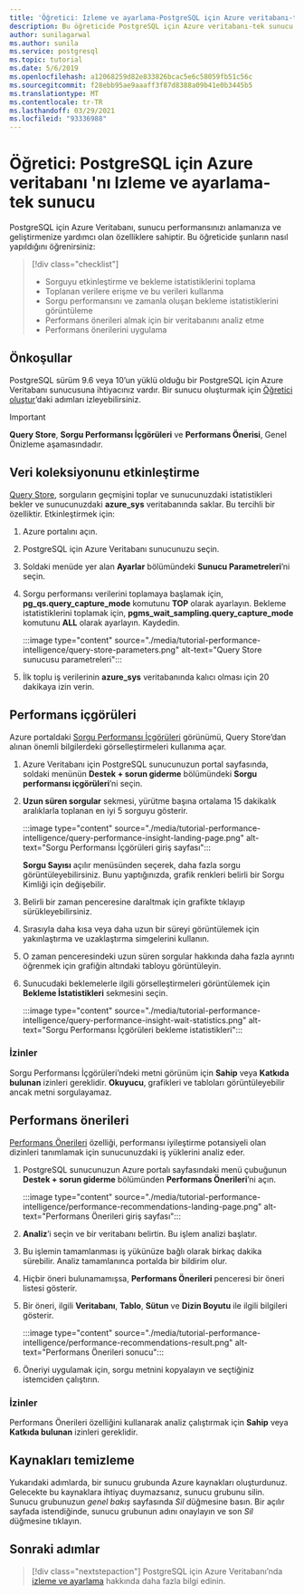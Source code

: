 ```yaml
---
title: 'Öğretici: Izleme ve ayarlama-PostgreSQL için Azure veritabanı-tek sunucu'
description: Bu öğreticide PostgreSQL için Azure veritabanı-tek sunucu izleme ve ayarlama işlemleri gösterilmektedir.
author: sunilagarwal
ms.author: sunila
ms.service: postgresql
ms.topic: tutorial
ms.date: 5/6/2019
ms.openlocfilehash: a12068259d82e833826bcac5e6c58059fb51c56c
ms.sourcegitcommit: f28ebb95ae9aaaff3f87d8388a09b41e0b3445b5
ms.translationtype: MT
ms.contentlocale: tr-TR
ms.lasthandoff: 03/29/2021
ms.locfileid: "93336988"
---
```

# <a name="tutorial-monitor-and-tune-azure-database-for-postgresql---single-server"></a>Öğretici: PostgreSQL için Azure veritabanı 'nı Izleme ve ayarlama-tek sunucu

PostgreSQL için Azure Veritabanı, sunucu performansınızı anlamanıza ve geliştirmenize yardımcı olan özelliklere sahiptir. Bu öğreticide şunların nasıl yapıldığını öğrenirsiniz:
> [!div class="checklist"]
> * Sorguyu etkinleştirme ve bekleme istatistiklerini toplama
> * Toplanan verilere erişme ve bu verileri kullanma
> * Sorgu performansını ve zamanla oluşan bekleme istatistiklerini görüntüleme
> * Performans önerileri almak için bir veritabanını analiz etme
> * Performans önerilerini uygulama

## <a name="prerequisites"></a>Önkoşullar
PostgreSQL sürüm 9.6 veya 10’un yüklü olduğu bir PostgreSQL için Azure Veritabanı sunucusuna ihtiyacınız vardır. Bir sunucu oluşturmak için [Öğretici oluştur](tutorial-design-database-using-azure-portal.md)’daki adımları izleyebilirsiniz.

> [!IMPORTANT]
> **Query Store**, **Sorgu Performansı İçgörüleri** ve **Performans Önerisi**, Genel Önizleme aşamasındadır.

## <a name="enabling-data-collection"></a>Veri koleksiyonunu etkinleştirme
[Query Store](concepts-query-store.md), sorguların geçmişini toplar ve sunucunuzdaki istatistikleri bekler ve sunucunuzdaki **azure_sys** veritabanında saklar. Bu tercihli bir özelliktir. Etkinleştirmek için:

1. Azure portalını açın.

2. PostgreSQL için Azure Veritabanı sunucunuzu seçin.

3. Soldaki menüde yer alan **Ayarlar** bölümündeki **Sunucu Parametreleri**’ni seçin.

4. Sorgu performansı verilerini toplamaya başlamak için, **pg_qs.query_capture_mode** komutunu **TOP** olarak ayarlayın. Bekleme istatistiklerini toplamak için, **pgms_wait_sampling.query_capture_mode** komutunu **ALL** olarak ayarlayın. Kaydedin.
   
   :::image type="content" source="./media/tutorial-performance-intelligence/query-store-parameters.png" alt-text="Query Store sunucusu parametreleri":::

5. İlk toplu iş verilerinin **azure_sys** veritabanında kalıcı olması için 20 dakikaya izin verin.


## <a name="performance-insights"></a>Performans içgörüleri
Azure portaldaki [Sorgu Performansı İçgörüleri](concepts-query-performance-insight.md) görünümü, Query Store’dan alınan önemli bilgilerdeki görselleştirmeleri kullanıma açar. 

1. Azure Veritabanı için PostgreSQL sunucunuzun portal sayfasında, soldaki menünün **Destek + sorun giderme** bölümündeki **Sorgu performansı içgörüleri**’ni seçin.

2. **Uzun süren sorgular** sekmesi, yürütme başına ortalama 15 dakikalık aralıklarla toplanan en iyi 5 sorguyu gösterir. 
   
   :::image type="content" source="./media/tutorial-performance-intelligence/query-performance-insight-landing-page.png" alt-text="Sorgu Performansı İçgörüleri giriş sayfası":::

   **Sorgu Sayısı** açılır menüsünden seçerek, daha fazla sorgu görüntüleyebilirsiniz. Bunu yaptığınızda, grafik renkleri belirli bir Sorgu Kimliği için değişebilir.

3. Belirli bir zaman penceresine daraltmak için grafikte tıklayıp sürükleyebilirsiniz.

4. Sırasıyla daha kısa veya daha uzun bir süreyi görüntülemek için yakınlaştırma ve uzaklaştırma simgelerini kullanın.

5. O zaman penceresindeki uzun süren sorgular hakkında daha fazla ayrıntı öğrenmek için grafiğin altındaki tabloyu görüntüleyin.

6. Sunucudaki beklemelerle ilgili görselleştirmeleri görüntülemek için **Bekleme İstatistikleri** sekmesini seçin.
   
   :::image type="content" source="./media/tutorial-performance-intelligence/query-performance-insight-wait-statistics.png" alt-text="Sorgu Performansı İçgörüleri bekleme istatistikleri":::

### <a name="permissions"></a>İzinler
Sorgu Performansı İçgörüleri’ndeki metni görünüm için **Sahip** veya **Katkıda bulunan** izinleri gereklidir. **Okuyucu**, grafikleri ve tabloları görüntüleyebilir ancak metni sorgulayamaz.


## <a name="performance-recommendations"></a>Performans önerileri
[Performans Önerileri](concepts-performance-recommendations.md) özelliği, performansı iyileştirme potansiyeli olan dizinleri tanımlamak için sunucunuzdaki iş yüklerini analiz eder.

1. PostgreSQL sunucunuzun Azure portalı sayfasındaki menü çubuğunun **Destek + sorun giderme** bölümünden **Performans Önerileri**’ni açın.
   
   :::image type="content" source="./media/tutorial-performance-intelligence/performance-recommendations-landing-page.png" alt-text="Performans Önerileri giriş sayfası":::

2. **Analiz**’i seçin ve bir veritabanı belirtin. Bu işlem analizi başlatır.

3. Bu işlemin tamamlanması iş yükünüze bağlı olarak birkaç dakika sürebilir. Analiz tamamlanınca portalda bir bildirim olur.

4. Hiçbir öneri bulunamamışsa, **Performans Önerileri** penceresi bir öneri listesi gösterir. 

5. Bir öneri, ilgili **Veritabanı**, **Tablo**, **Sütun** ve **Dizin Boyutu** ile ilgili bilgileri gösterir.

   :::image type="content" source="./media/tutorial-performance-intelligence/performance-recommendations-result.png" alt-text="Performans Önerileri sonucu":::

6. Öneriyi uygulamak için, sorgu metnini kopyalayın ve seçtiğiniz istemciden çalıştırın.

### <a name="permissions"></a>İzinler
Performans Önerileri özelliğini kullanarak analiz çalıştırmak için **Sahip** veya **Katkıda bulunan** izinleri gereklidir.

## <a name="clean-up-resources"></a>Kaynakları temizleme

Yukarıdaki adımlarda, bir sunucu grubunda Azure kaynakları oluşturdunuz. Gelecekte bu kaynaklara ihtiyaç duymazsanız, sunucu grubunu silin. Sunucu grubunuzun *genel bakış* sayfasında *Sil* düğmesine basın. Bir açılır sayfada istendiğinde, sunucu grubunun adını onaylayın ve son *Sil* düğmesine tıklayın.

## <a name="next-steps"></a>Sonraki adımlar

> [!div class="nextstepaction"]
> PostgreSQL için Azure Veritabanı’nda [izleme ve ayarlama](concepts-monitoring.md) hakkında daha fazla bilgi edinin.